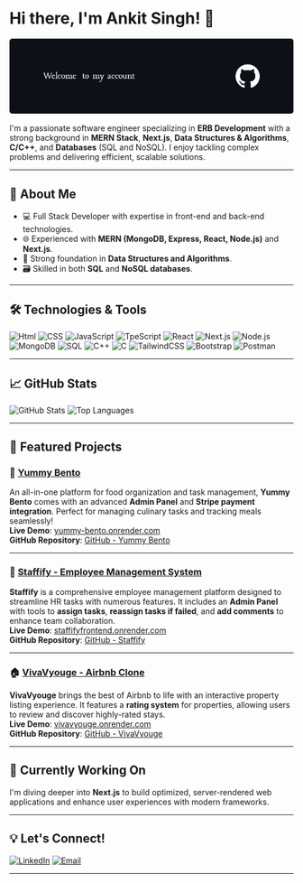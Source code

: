# Hi there, I'm Ankit Singh! 👋

![Header Image](./header-image.png)

I'm a passionate software engineer specializing in **ERB Development** with a strong background in **MERN Stack**, **Next.js**, **Data Structures & Algorithms**, **C/C++**, and **Databases** (SQL and NoSQL). I enjoy tackling complex problems and delivering efficient, scalable solutions.

---

## 🚀 About Me

- 💻 Full Stack Developer with expertise in front-end and back-end technologies.
- 🌐 Experienced with **MERN (MongoDB, Express, React, Node.js)** and **Next.js**.
- 🧠 Strong foundation in **Data Structures and Algorithms**.
- 🗃️ Skilled in both **SQL** and **NoSQL databases**.

---

## 🛠️ Technologies & Tools

![Html](https://img.shields.io/badge/Html-FF6C37?style=for-the-badge&logo=html&logoColor=white)
![CSS](https://img.shields.io/badge/Css-38B2AC?style=for-the-badge&logo=tailwindcss&logoColor=white)
![JavaScript](https://img.shields.io/badge/JavaScript-F7DF1E?style=for-the-badge&logo=javascript&logoColor=black)
![TpeScript](https://img.shields.io/badge/TypeScript-00599C?style=for-the-badge&logo=typescript&logoColor=white)
![React](https://img.shields.io/badge/React-20232A?style=for-the-badge&logo=react&logoColor=61DAFB)
![Next.js](https://img.shields.io/badge/Next.js-000000?style=for-the-badge&logo=nextdotjs&logoColor=white)
![Node.js](https://img.shields.io/badge/Node.js-43853D?style=for-the-badge&logo=nodedotjs&logoColor=white)
![MongoDB](https://img.shields.io/badge/MongoDB-4EA94B?style=for-the-badge&logo=mongodb&logoColor=white)
![SQL](https://img.shields.io/badge/SQL-336791?style=for-the-badge&logo=postgresql&logoColor=white)
![C++](https://img.shields.io/badge/C++-00599C?style=for-the-badge&logo=cplusplus&logoColor=white)
![C](https://img.shields.io/badge/C-A8B9CC?style=for-the-badge&logo=c&logoColor=white)
![TailwindCSS](https://img.shields.io/badge/TailwindCSS-38B2AC?style=for-the-badge&logo=tailwindcss&logoColor=white)
![Bootstrap](https://img.shields.io/badge/Bootstrap-7952B3?style=for-the-badge&logo=bootstrap&logoColor=white)
![Postman](https://img.shields.io/badge/Postman-FF6C37?style=for-the-badge&logo=postman&logoColor=white)

---

## 📈 GitHub Stats

![GitHub Stats](https://github-readme-stats.vercel.app/api?username=singhsinghel&show_icons=true&theme=radical)
![Top Languages](https://github-readme-stats.vercel.app/api/top-langs/?username=singhsinghel&layout=compact&theme=radical)

---

## 📌 Featured Projects

### 🍱 [Yummy Bento](https://yummy-bento.onrender.com/)
An all-in-one platform for food organization and task management, **Yummy Bento** comes with an advanced **Admin Panel** and **Stripe payment integration**. Perfect for managing culinary tasks and tracking meals seamlessly!  
**Live Demo**: [yummy-bento.onrender.com](https://yummy-bento.onrender.com/)  
**GitHub Repository**: [GitHub - Yummy Bento](https://github.com/singhsinghel/Yummy_bento)

---

### 🏢 [Staffify - Employee Management System](https://staffifyfrontend.onrender.com/)
**Staffify** is a comprehensive employee management platform designed to streamline HR tasks with numerous features. It includes an **Admin Panel** with tools to **assign tasks**, **reassign tasks if failed**, and **add comments** to enhance team collaboration.  
**Live Demo**: [staffifyfrontend.onrender.com](https://staffifyfrontend.onrender.com/)  
**GitHub Repository**: [GitHub - Staffify](https://github.com/singhsinghel/StaffifyFrontend)

---

### 🏠 [VivaVyouge - Airbnb Clone](https://vivavyouge.onrender.com/listings)
**VivaVyouge** brings the best of Airbnb to life with an interactive property listing experience. It features a **rating system** for properties, allowing users to review and discover highly-rated stays.  
**Live Demo**: [vivavyouge.onrender.com](https://vivavyouge.onrender.com/listings)  
**GitHub Repository**: [GitHub - VivaVyouge](https://github.com/singhsinghel/VivaVyouge)

---

## 🌱 Currently Working On

I'm diving deeper into **Next.js** to build optimized, server-rendered web applications and enhance user experiences with modern frameworks.

---

## 💡 Let's Connect!

[![LinkedIn](https://img.shields.io/badge/LinkedIn-0A66C2?style=for-the-badge&logo=linkedin&logoColor=white)](https://www.linkedin.com/in/ankitsinghel)
[![Email](https://img.shields.io/badge/Email-D14836?style=for-the-badge&logo=gmail&logoColor=white)](mailto:singhelboyankit@gmail.com)

---
